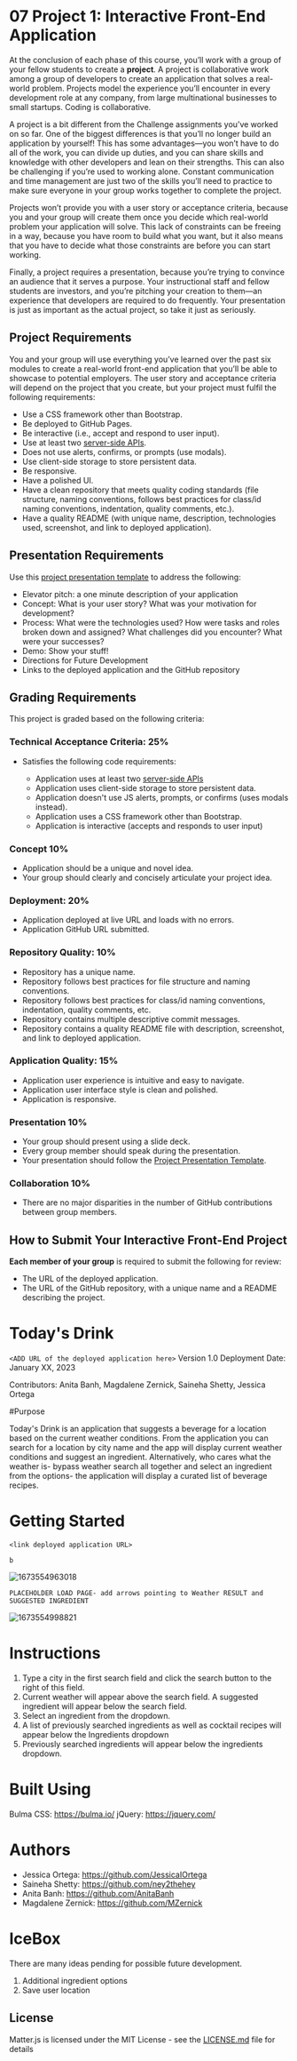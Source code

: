 # 07 Project 1: Interactive Front-End Application

At the conclusion of each phase of this course, you’ll work with a group of your fellow students to create a **project**. A project is collaborative work among a group of developers to create an application that solves a real-world problem. Projects model the experience you’ll encounter in every development role at any company, from large multinational businesses to small startups. Coding is collaborative.

A project is a bit different from the Challenge assignments you’ve worked on so far. One of the biggest differences is that you’ll no longer build an application by yourself! This has some advantages&mdash;you won’t have to do all of the work, you can divide up duties, and you can share skills and knowledge with other developers and lean on their strengths. This can also be challenging if you’re used to working alone. Constant communication and time management are just two of the skills you’ll need to practice to make sure everyone in your group works together to complete the project.

Projects won’t provide you with a user story or acceptance criteria, because you and your group will create them once you decide which real-world problem your application will solve. This lack of constraints can be freeing in a way, because you have room to build what you want, but it also means that you have to decide what those constraints are before you can start working.

Finally, a project requires a presentation, because you’re trying to convince an audience that it serves a purpose. Your instructional staff and fellow students are investors, and you’re pitching your creation to them&mdash;an experience that developers are required to do frequently. Your presentation is just as important as the actual project, so take it just as seriously.

## Project Requirements

You and your group will use everything you’ve learned over the past six modules to create a real-world front-end application that you’ll be able to showcase to potential employers. The user story and acceptance criteria will depend on the project that you create, but your project must fulfil the following requirements:

* Use a CSS framework other than Bootstrap.
* Be deployed to GitHub Pages.
* Be interactive (i.e., accept and respond to user input).
* Use at least two [server-side APIs](https://coding-boot-camp.github.io/full-stack/apis/api-resources).
* Does not use alerts, confirms, or prompts (use modals).
* Use client-side storage to store persistent data.
* Be responsive.
* Have a polished UI.
* Have a clean repository that meets quality coding standards (file structure, naming conventions, follows best practices for class/id naming conventions, indentation, quality comments, etc.).
* Have a quality README (with unique name, description, technologies used, screenshot, and link to deployed application).

## Presentation Requirements

Use this [project presentation template](https://docs.google.com/presentation/d/10QaO9KH8HtUXj__81ve0SZcpO5DbMbqqQr4iPpbwKks/edit?usp=sharing) to address the following:

* Elevator pitch: a one minute description of your application
* Concept: What is your user story? What was your motivation for development?
* Process: What were the technologies used? How were tasks and roles broken down and assigned? What challenges did you encounter? What were your successes?
* Demo: Show your stuff!
* Directions for Future Development
* Links to the deployed application and the GitHub repository

## Grading Requirements

This project is graded based on the following criteria:

### Technical Acceptance Criteria: 25%

* Satisfies the following code requirements:

  * Application uses at least two [server-side APIs](https://coding-boot-camp.github.io/full-stack/apis/api-resources)
  * Application uses client-side storage to store persistent data.
  * Application doesn't use JS alerts, prompts, or confirms (uses modals instead).
  * Application uses a CSS framework other than Bootstrap.
  * Application is interactive (accepts and responds to user input)

### Concept 10%

* Application should be a unique and novel idea.
* Your group should clearly and concisely articulate your project idea.

### Deployment: 20%

* Application deployed at live URL and loads with no errors.
* Application GitHub URL submitted.

### Repository Quality: 10%

* Repository has a unique name.
* Repository follows best practices for file structure and naming conventions.
* Repository follows best practices for class/id naming conventions, indentation, quality comments, etc.
* Repository contains multiple descriptive commit messages.
* Repository contains a quality README file with description, screenshot, and link to deployed application.

### Application Quality: 15%

* Application user experience is intuitive and easy to navigate.
* Application user interface style is clean and polished.
* Application is responsive.

### Presentation 10%

* Your group should present using a slide deck.
* Every group member should speak during the presentation.
* Your presentation should follow the [Project Presentation Template](https://docs.google.com/presentation/d/10QaO9KH8HtUXj__81ve0SZcpO5DbMbqqQr4iPpbwKks/edit?usp=sharing).

### Collaboration 10%

* There are no major disparities in the number of GitHub contributions between group members.

## How to Submit Your Interactive Front-End Project

**Each member of your group** is required to submit the following for review:

* The URL of the deployed application.
* The URL of the GitHub repository, with a unique name and a README describing the project.

# Today's Drink

`<ADD URL of the deployed application here>`
Version 1.0
Deployment Date: January XX, 2023

Contributors: Anita Banh, Magdalene Zernick, Saineha Shetty, Jessica Ortega

#Purpose

Today's Drink is an application that suggests a beverage for a location based on the current weather conditions. From the application you can search for a location by city name and the app will display current weather conditions and suggest an ingredient. Alternatively, who cares what the weather is- bypass weather search all together and select an ingredient from the options- the application will display a curated list of beverage recipes.

# Getting Started

`<link deployed application URL>`

`b`

![1673554963018](image/README/1673554963018.png)

`PLACEHOLDER LOAD PAGE- add arrows pointing to Weather RESULT and SUGGESTED INGREDIENT`

![1673554998821](image/README/1673554998821.png)

# Instructions

1. Type a city in the first search field and click the search button to the right of this field.
2. Current weather will appear above the search field. A suggested ingredient will appear below the search field.
3. Select an ingredient from the dropdown.
4. A list of previously searched ingredients as well as cocktail recipes will appear below the Ingredients dropdown
5. Previously searched ingredients will appear below the ingredients dropdown.

# Built Using

Bulma CSS: https://bulma.io/
jQuery: https://jquery.com/

# Authors

* Jessica Ortega: https://github.com/JessicaIOrtega
* Saineha Shetty: https://github.com/ney2thehey
* Anita Banh: https://github.com/AnitaBanh
* Magdalene Zernick: https://github.com/MZernick

# IceBox

There are many ideas pending for possible future development.

1. Additional ingredient options
2. Save user location

## License

Matter.js is licensed under the MIT License - see the [LICENSE.md](https://github.com/minaslater/Cannon-Game/blob/master/LICENSE.md) file for details
